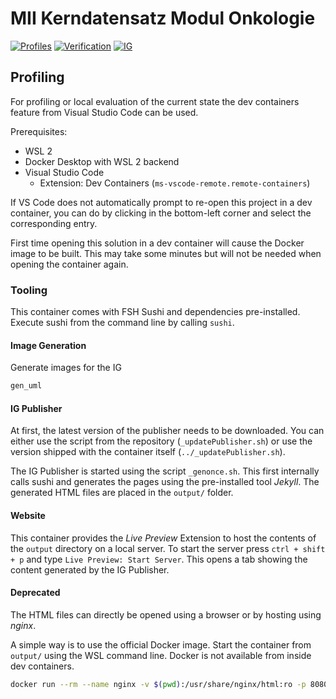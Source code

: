 # MII Kerndatensatz Modul Onkologie

[![Profiles](https://github.com/medizininformatik-initiative/kerndatensatzmodul-onkologie/actions/workflows/build-profiles.yaml/badge.svg)](https://github.com/medizininformatik-initiative/kerndatensatzmodul-onkologie/actions/workflows/build-profiles.yaml)
[![Verification](https://github.com/medizininformatik-initiative/kerndatensatzmodul-onkologie/actions/workflows/verify-profiles.yaml/badge.svg)](https://github.com/medizininformatik-initiative/kerndatensatzmodul-onkologie/actions/workflows/verify-profiles.yaml)
[![IG](https://github.com/medizininformatik-initiative/kerndatensatzmodul-onkologie/actions/workflows/build-ig.yml/badge.svg)](https://github.com/medizininformatik-initiative/kerndatensatzmodul-onkologie/actions/workflows/build-ig.yml)

## Profiling

For profiling or local evaluation of the current state the dev containers feature from Visual Studio Code can be used.

Prerequisites:

- WSL 2
- Docker Desktop with WSL 2 backend
- Visual Studio Code
  - Extension: Dev Containers (`ms-vscode-remote.remote-containers`)

If VS Code does not automatically prompt to re-open this project in a dev container, you can do by clicking in the bottom-left corner and select the corresponding entry.

First time opening this solution in a dev container will cause the Docker image to be built. This may take some minutes but will not be needed when opening the container again.

### Tooling

This container comes with FSH Sushi and dependencies pre-installed. Execute sushi from the command line by calling `sushi`.

#### Image Generation

Generate images for the IG

```bash
gen_uml
```

#### IG Publisher

At first, the latest version of the publisher needs to be downloaded. You can either use the script from the repository (`_updatePublisher.sh`) or use the version shipped with the container itself (`../_updatePublisher.sh`).

The IG Publisher is started using the script `_genonce.sh`. This first internally calls sushi and generates the pages using the pre-installed tool _Jekyll_. The generated HTML files are placed in the `output/` folder.

#### Website

This container provides the _Live Preview_ Extension to host the contents of the `output` directory on a local server. To start the server press `ctrl + shift + p` and type `Live Preview: Start Server`. This opens a tab showing the content generated by the IG Publisher.

#### Deprecated

The HTML files can directly be opened using a browser or by hosting using _nginx_.

A simple way is to use the official Docker image. Start the container from `output/` using the WSL command line. Docker is not available from inside dev containers.

```bash
docker run --rm --name nginx -v $(pwd):/usr/share/nginx/html:ro -p 8080:80 nginx
```
